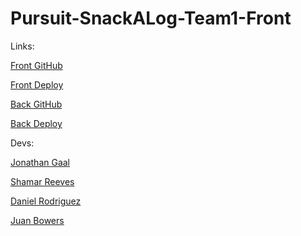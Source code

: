 # Pursuit-SnackALog-Team1-Front

Links:

[Front GitHub](https://github.com/bowersjuan/Pursuit-SnackALog-Team1-Front)

[Front Deploy](https://comfy-blini-4dd56c.netlify.app)

[Back GitHub](https://github.com/sreeves07/Pursuit-SnackALog-Team1)

[Back Deploy](https://snack-a-log-backend-kau7.onrender.com)

Devs:

[Jonathan Gaal](https://github.com/Jonathan-Gaal)

[Shamar Reeves](https://github.com/sreeves07)

[Daniel Rodriguez](https://github.com/DanielR2105)

[Juan Bowers](https://github.com/bowersjuan)
